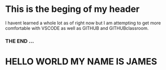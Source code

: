 # This is the beging of my header
I havent learned a whole lot as of right now but I am attempting to get more comfortable with VSCODE as well as GITHUB and GITHUBclassroom.

### THE END ...

# HELLO WORLD MY NAME IS JAMES
